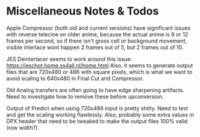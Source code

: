 # Miscellaneous Notes & Todos

Apple Compressor (both old and current versions) have significant issues with reverse telecine on older anime,
because the actual anime is 8 or 12 frames per second, so if there isn't gross cell or background movement,
visible interlace wont happen 2 frames out of 5, but 2 frames out of 10.

JES Deinterlacer seems to work around this issue: https://jeschot.home.xs4all.nl/home.html Also, it seems to generate
output files that are 720x480 or 486 with square pixels, which is what we want to avoid scaling to 640x480 in
Final Cut and Compressor.

Old Analog transfers are often going to have edge sharpening artifacts. Need to investigate how to remove these before
upconversion.

Output of Predict when using 720x486 input is pretty shitty. Need to test and get the scaling working flawlessly.
Also, probably some extra values in DPX header that need to be tweaked to make the output files 100% valid (row width?).
